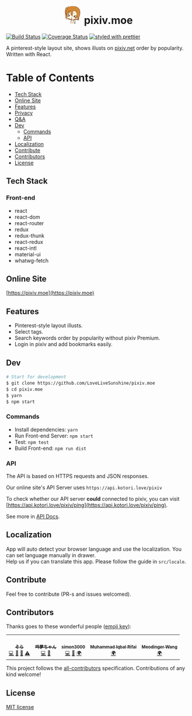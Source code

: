 <h1 align=center><img src="https://raw.githubusercontent.com/LoveLiveSunshine/pixiv.moe/master/src/images/favicon.png" width=50/> pixiv.moe</h1>

[![Build Status](http://img.shields.io/travis/LoveLiveSunshine/pixiv.moe.svg)](https://travis-ci.org/LoveLiveSunshine/pixiv.moe)
[![Coverage Status](https://coveralls.io/repos/github/LoveLiveSunshine/pixiv.moe/badge.svg?branch=master)](https://coveralls.io/github/LoveLiveSunshine/pixiv.moe?branch=master)
[![styled with prettier](https://img.shields.io/badge/styled_with-prettier-ff69b4.svg)](https://github.com/prettier/prettier)

A pinterest-style layout site, shows illusts on [pixiv.net](http://pixiv.net) order by popularity. Written with React.

Table of Contents
=================

  * [Tech Stack](#tech-stack)
  * [Online Site](#online-site)
  * [Features](#features)
  * [Privacy](#privacy)
  * [Q&amp;A](#qa)
  * [Dev](#dev)
     * [Commands](#commands)
     * [API](#api)
  * [Localization](#localization)
  * [Contribute](#contribute)
  * [Contributors](#contributors)
  * [License](#license)


## Tech Stack

### Front-end
* react
* react-dom
* react-router
* redux
* redux-thunk
* react-redux
* react-intl
* material-ui
* whatwg-fetch

## Online Site
[https://pixiv.moe](https://pixiv.moe)

## Features

* Pinterest-style layout illusts.
* Select tags.
* Search keywords order by popularity without pixiv Premium.
* Login in pixiv and add bookmarks easily.

## Dev
```bash
# Start for development
$ git clone https://github.com/LoveLiveSunshine/pixiv.moe
$ cd pixiv.moe
$ yarn
$ npm start
```

### Commands
- Install dependencies: `yarn`
- Run Front-end Server: `npm start`
- Test: `npm test`
- Build Front-end: `npm run dist`

### API

The API is based on HTTPS requests and JSON responses.

Our online site's API Server uses `https://api.kotori.love/pixiv`

To check whether our API server **could** connected to pixiv, you can visit [https://api.kotori.love/pixiv/ping](https://api.kotori.love/pixiv/ping).

See more in [API Docs](https://api.kotori.love/docs/#/pixiv).

## Localization

App will auto detect your browser language and use the localization. You can set language manually in drawer.  
Help us if you can translate this app. Please follow the guide in `src/locale`.

## Contribute

Feel free to contribute (PR-s and issues welcomed).  

## Contributors

Thanks goes to these wonderful people ([emoji key](https://github.com/kentcdodds/all-contributors#emoji-key)):

<!-- ALL-CONTRIBUTORS-LIST:START - Do not remove or modify this section -->
<!-- prettier-ignore-start -->
<!-- markdownlint-disable -->
<table>
  <tr>
    <td align="center"><a href="http://kokororin.github.io"><img src="https://avatars0.githubusercontent.com/u/10093992?v=4" width="100px;" alt=""/><br /><sub><b>そら</b></sub></a><br /><a href="https://github.com/LoveLiveSunshine/pixiv.moe/commits?author=kokororin" title="Code">💻</a> <a href="https://github.com/LoveLiveSunshine/pixiv.moe/commits?author=kokororin" title="Documentation">📖</a> <a href="#design-kokororin" title="Design">🎨</a> <a href="https://github.com/LoveLiveSunshine/pixiv.moe/commits?author=kokororin" title="Tests">⚠️</a></td>
    <td align="center"><a href="https://kirainmoe.com/"><img src="https://avatars0.githubusercontent.com/u/12712012?v=4" width="100px;" alt=""/><br /><sub><b>吟夢ちゃん</b></sub></a><br /><a href="https://github.com/LoveLiveSunshine/pixiv.moe/commits?author=kirainmoe" title="Code">💻</a> <a href="#ideas-kirainmoe" title="Ideas, Planning, & Feedback">🤔</a></td>
    <td align="center"><a href="https://github.com/simon300000"><img src="https://avatars1.githubusercontent.com/u/12656264?v=4" width="100px;" alt=""/><br /><sub><b>simon3000</b></sub></a><br /><a href="https://github.com/LoveLiveSunshine/pixiv.moe/commits?author=simon300000" title="Code">💻</a> <a href="#ideas-simon300000" title="Ideas, Planning, & Feedback">🤔</a> <a href="#translation-simon300000" title="Translation">🌍</a></td>
    <td align="center"><a href="https://blog.0wo.me"><img src="https://avatars0.githubusercontent.com/u/29944979?v=4" width="100px;" alt=""/><br /><sub><b>Muhammad Iqbal Rifai</b></sub></a><br /><a href="#translation-py7hon" title="Translation">🌍</a></td>
    <td align="center"><a href="https://github.com/Meodinger"><img src="https://avatars1.githubusercontent.com/u/54493746?v=4" width="100px;" alt=""/><br /><sub><b>Meodinger Wang</b></sub></a><br /><a href="#translation-Meodinger" title="Translation">🌍</a></td>
  </tr>
</table>

<!-- markdownlint-enable -->
<!-- prettier-ignore-end -->
<!-- ALL-CONTRIBUTORS-LIST:END -->

This project follows the [all-contributors](https://github.com/kentcdodds/all-contributors) specification. Contributions of any kind welcome!

## License
[MIT license](http://opensource.org/licenses/mit-license.php)
